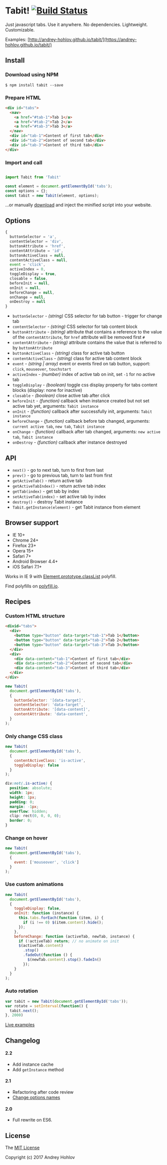 # Tabit! [![Build Status](https://travis-ci.org/andrey-hohlov/tabit.svg?branch=master)](https://travis-ci.org/andrey-hohlov/tabit)

Just javascript tabs. Use it anywhere. No dependencies. Lightweight. Customizable. 

Examples: [http://andrey-hohlov.github.io/tabit/](https://andrey-hohlov.github.io/tabit/)

## Install 

### Download using NPM

```
$ npm install tabit --save
```

### Prepare HTML

```html
<div id="tabs">
  <nav>
    <a href="#tab-1">Tab 1</a>
    <a href="#tab-2">Tab 2</a>
    <a href="#tab-3">Tab 3</a>
  </nav>
  <div id="tab-1">Content of first tab</div>
  <div id="tab-2">Content of second tab</div>
  <div id="tab-3">Content of third tab</div>
</div>
```

### Import and call

```javascript

import Tabit from 'Tabit'

const element = document.getElementById('tabs');
const options = {};
const tabit = new Tabit(element, options); 
```

...or manually [download](https://github.com/andrey-hohlov/tabit/releases) and inject the minified script into your website.

## Options

```javascript
{
  buttonSelector = 'a',
  contentSelector = 'div',
  buttonAttribute = 'href',
  contentAttribute = 'id', 
  buttonActiveClass = null,
  contentActiveClass = null,
  event = 'click',
  activeIndex = 0,
  toggleDisplay = true, 
  closable = false,
  beforeInit = null,
  onInit = null,
  beforeChange = null,
  onChange = null, 
  onDestroy = null
}
```

- `buttonSelector` - *(string)* CSS selector for tab button - trigger for change tab
- `contentSelector` - *(string)* CSS selector for tab content block
- `buttonAttribute` - *(string)* attribute that contains a reference to the value of the `contentAttribute`, for `href` attribute will be removed first `#`
- `contentAttribute` - *(string)* attribute contains the value that is referred to by `buttonAttribute`
- `buttonActiveClass` - *(string)* class for active tab button
- `contentActiveClass` - *(string)* class for active tab content block
- `event` - *(string | array)* event or events fired on tab button, support: `click`, `mouseover`, `touchstart`
- `activeIndex` - *(number)* index of active tab on init, set `-1` for no active tab 
- `toggleDisplay` - *(boolean)* toggle css display property for tabs content blocks (display: none for inactive)
- `closable` - *(boolean)* close active tab after click
- `beforeInit` - *(function)* callback when instance created but not set active tab yet, arguments: `Tabit instance`
- `onInit` - *(function)* callback after successfully init, arguments: `Tabit instance`
- `beforeChange` - *(function)* callback before tab changed, arguments: `current active tab`, `new tab`, `Tabit instance` 
- `onChange` - *(function)* callback after tab changed, arguments: `new active tab`, `Tabit instance`
- `onDestroy` - *(function)* callback after instance destroyed

## API

- `next()` - go to next tab, turn to first from last
- `prev()` - go to previous tab, turn to last from first
- `getActiveTab()` - return active tab
- `getActiveTabIndex()` - return active tab index
- `getTab(index)` - get tab by index
- `setActiveTab(index)` - set active tab by index
- `destroy()` - destroy Tabit instance
- `Tabit.getInstance(element)` - get Tabit instance from element

## Browser support
- IE 10+
- Chrome 24+
- Firefox 23+
- Opera 15+
- Safari 7+
- Android Browser 4.4+
- iOS Safari 7.1+

Works in IE 9 with [Element.prototype.classList](https://developer.mozilla.org/ru/docs/Web/API/Element/classList) polyfill.

Find polyfills on [polyfill.io](https://polyfill.io).

## Recipes

### Custom HTML structure

```html
<divid="tabs">
  <div>
    <button type="button" data-target="tab-1">Tab 1</button>
    <button type="button" data-target="tab-2">Tab 2</button>
    <button type="button" data-target="tab-3">Tab 3</button>
  </div>
  <div>
    <div data-content="tab-1">Content of first tab</div>
    <div data-content="tab-2">Content of second tab</div>
    <div data-content="tab-3">Content of third tab</div>
  </div>
</div>
```

```javascript
new Tabit(
  document.getElementById('tabs'),
  {
    buttonSelector: '[data-target]',
    contentSelector: 'data-target',
    buttonAttribute: '[data-content]',
    contentAttribute: 'data-content',  
  }
);
```

### Only change CSS class

```javascript
new Tabit(
  document.getElementById('tabs'),
  {
    contentActiveClass: 'is-active',
    toggleDisplay: false
  }
);
```

```css
div:not(.is-active) {
  position: absolute;
  width: 1px;
  height: 1px;
  padding: 0;
  margin: -1px;
  overflow: hidden;
  clip: rect(0, 0, 0, 0);
  border: 0;
}

```

### Change on hover

```javascript
new Tabit(
  document.getElementById('tabs'),
  {
    event: ['mouseover', 'click']
  }
);
```

### Use custom animations

```javascript
new Tabit(
  document.getElementById('tabs'),
  {
    toggleDisplay: false,
    onInit: function (instance) {
      this.tabs.forEach(function (item, i) {
        if (i !== 0) $(item.content).hide();
      });
    },
    beforeChange: function (activeTab, newTab, instance) {
      if (!activeTab) return; // no animate on init
      $(activeTab.content)
        .stop()
        .fadeOut(function () {
          $(newTab.content).stop().fadeIn()
        });
    }
  }
);
```

### Auto rotation

```javascript
var tabit = new Tabit(document.getElementById('tabs'));
var rotate = setInterval(function() {
  tabit.next();      
}, 2000)
```

[Live examples](https://andrey-hohlov.github.io/tabit/)


## Changelog

#### 2.2
- Add instance cache
- Add `getInstance` method

#### 2.1
- Refactoring after code review
- [Change options names](https://github.com/andrey-hohlov/tabit/commit/71736aba1df63953525fbbe65b628c8f1647a6c0)


#### 2.0
- Full rewrite on ES6.



## License

The [MIT License](http://opensource.org/licenses/MIT)

Copyright (c) 2017 Andrey Hohlov
